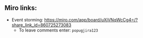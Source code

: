 ## Miro links:

- Event storming: https://miro.com/app/board/uXjVNqWcCg4=/?share_link_id=860725273083
  - To leave comments enter: `popugjira123`
